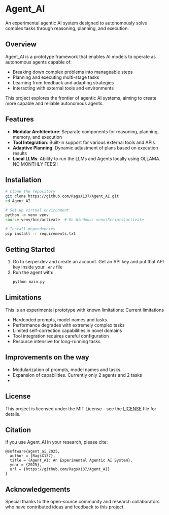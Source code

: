 # Agent_AI

An experimental agentic AI system designed to autonomously solve complex tasks through reasoning, planning, and execution.

## Overview

Agent_AI is a prototype framework that enables AI models to operate as autonomous agents capable of:
- Breaking down complex problems into manageable steps
- Planning and executing multi-stage tasks
- Learning from feedback and adapting strategies
- Interacting with external tools and environments

This project explores the frontier of agentic AI systems, aiming to create more capable and reliable autonomous agents.

## Features

- **Modular Architecture**: Separate components for reasoning, planning, memory, and execution
- **Tool Integration**: Built-in support for various external tools and APIs
- **Adaptive Planning**: Dynamic adjustment of plans based on execution results
- **Local LLMs**: Ability to run the LLMs and Agents locally using OLLAMA. NO MONTHLY FEES!!

## Installation

```bash
# Clone the repository
git clone https://github.com/RagsX137/Agent_AI.git
cd Agent_AI

# Set up virtual environment
python -m venv venv
source venv/bin/activate  # On Windows: venv\Scripts\activate

# Install dependencies
pip install -r requirements.txt
```

## Getting Started

1. Go to serper.dev and create an account. Get an API key and put that API key inside your  `.env` file
2. Run the agent with:
   ```bash
   python main.py 
   ```

## Limitations

This is an experimental prototype with known limitations:
Current limitations
- Hardcoded prompts, model names and tasks.
- Performance degrades with extremely complex tasks
- Limited self-correction capabilities in novel domains
- Tool integration requires careful configuration
- Resource intensive for long-running tasks

## Improvements on the way
- Modularization of prompts, model names and tasks.
- Expansion of capabilities. Currently only 2 agents and 2 tasks
- 

## License

This project is licensed under the MIT License - see the [LICENSE](LICENSE) file for details.

## Citation

If you use Agent_AI in your research, please cite:
```
@software{agent_ai_2025,
  author = {RagsX137},
  title = {Agent_AI: An Experimental Agentic AI System},
  year = {2025},
  url = {https://github.com/RagsX137/Agent_AI}
}
```

## Acknowledgements

Special thanks to the open-source community and research collaborators who have contributed ideas and feedback to this project.
